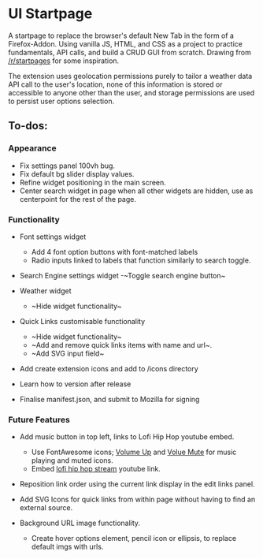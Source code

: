 # UI Startpage

A startpage to replace the browser's default New Tab in the form of a Firefox-Addon. Using vanilla JS, HTML, and CSS as a project to practice fundamentals, API calls, and build a CRUD GUI from scratch. Drawing from [/r/startpages](https://www.reddit.com/r/startpages/) for some inspiration.

The extension uses geolocation permissions purely to tailor a weather data API call to the user's location, none of this information is stored or accessible to anyone other than the user, and storage permissions are used to persist user options selection.

## To-dos:

### Appearance

-   Fix settings panel 100vh bug.
-   Fix default bg slider display values.
-   Refine widget positioning in the main screen.
-   Center search widget in page when all other widgets are hidden, use as centerpoint for the rest of the page.

### Functionality

-   Font settings widget
    -   Add 4 font option buttons with font-matched labels
    -   Radio inputs linked to labels that function similarly to search toggle.
-   Search Engine settings widget
    -~Toggle search engine button~
-   Weather widget
    -   ~Hide widget functionality~
-   Quick Links customisable functionality

    -   ~Hide widget functionality~
    -   ~Add and remove quick links items with name and url~.
    -   ~Add SVG input field~

-   Add create extension icons and add to /icons directory
-   Learn how to version after release
-   Finalise manifest.json, and submit to Mozilla for signing

### Future Features

-   Add music button in top left, links to Lofi Hip Hop youtube embed.

    -   Use FontAwesome icons; [Volume Up](https://fontawesome.com/v5/icons/volume-up?s=solid) and [Volue Mute](https://fontawesome.com/v5/icons/volume-mute?s=solid) for music playing and muted icons.
    -   Embed [lofi hip hop stream](https://www.youtube.com/watch?v=jfKfPfyJRdk) youtube link.

-   Reposition link order using the current link display in the edit links panel.

-   Add SVG Icons for quick links from within page without having to find an external source.

-   Background URL image functionality.
    -   Create hover options element, pencil icon or ellipsis, to replace default imgs with urls.

